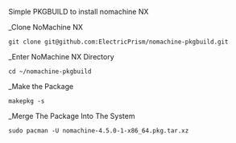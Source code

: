 Simple PKGBUILD to install nomachine NX

_Clone NoMachine NX
```
git clone git@github.com:ElectricPrism/nomachine-pkgbuild.git
```

_Enter NoMachine NX Directory
```
cd ~/nomachine-pkgbuild
```

_Make the Package
```
makepkg -s
```

_Merge The Package Into The System
```
sudo pacman -U nomachine-4.5.0-1-x86_64.pkg.tar.xz
```
